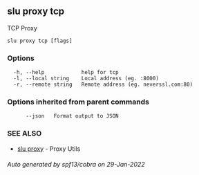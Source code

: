 ## slu proxy tcp

TCP Proxy

```
slu proxy tcp [flags]
```

### Options

```
  -h, --help            help for tcp
  -l, --local string    Local address (eg. :8000)
  -r, --remote string   Remote address (eg. neverssl.com:80)
```

### Options inherited from parent commands

```
      --json   Format output to JSON
```

### SEE ALSO

* [slu proxy](slu_proxy.md)	 - Proxy Utils

###### Auto generated by spf13/cobra on 29-Jan-2022
